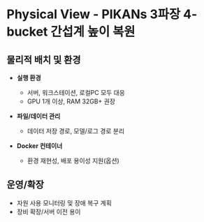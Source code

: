 # Physical View - PIKANs 3파장 4-bucket 간섭계 높이 복원

## 물리적 배치 및 환경

- **실행 환경**
  - 서버, 워크스테이션, 로컬PC 모두 대응
  - GPU 1개 이상, RAM 32GB+ 권장

- **파일/데이터 관리**
  - 데이터 저장 경로, 모델/로그 경로 분리

- **Docker 컨테이너**
  - 환경 재현성, 배포 용이성 지원(옵션)

## 운영/확장

- 자원 사용 모니터링 및 장애 복구 계획
- 장비 확장/서버 이전 용이
